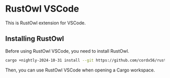 # RustOwl VSCode

This is RustOwl extension for VSCode.

## Installing RustOwl

Before using RustOwl VSCode, you need to install RustOwl.

```bash
cargo +nightly-2024-10-31 install --git https://github.com/cordx56/rustowl --tag v0.1.0
```

Then, you can use RustOwl VSCode when opening a Cargo workspace.
